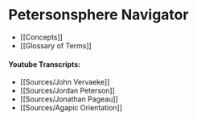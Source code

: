 # Petersonsphere Navigator

- [[Concepts]]
- [[Glossary of Terms]]
#### Youtube Transcripts:
- [[Sources/John Vervaeke]]
- [[Sources/Jordan Peterson]]
- [[Sources/Jonathan Pageau]]
- [[Sources/Agapic Orientation]]